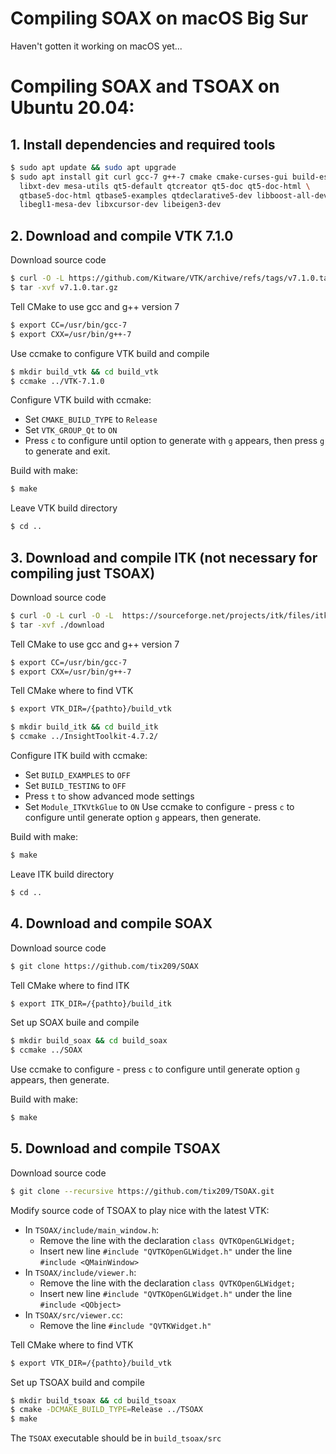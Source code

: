 # Compiling SOAX on macOS Big Sur

Haven't gotten it working on macOS yet...

# Compiling SOAX and TSOAX on Ubuntu 20.04:
##  1. Install dependencies and required tools
   ``` bash
   $ sudo apt update && sudo apt upgrade
   $ sudo apt install git curl gcc-7 g++-7 cmake cmake-curses-gui build-essential \
     libxt-dev mesa-utils qt5-default qtcreator qt5-doc qt5-doc-html \
     qtbase5-doc-html qtbase5-examples qtdeclarative5-dev libboost-all-dev \
     libegl1-mesa-dev libxcursor-dev libeigen3-dev
   ```
## 2. Download and compile VTK 7.1.0
   Download source code
   ``` bash
   $ curl -O -L https://github.com/Kitware/VTK/archive/refs/tags/v7.1.0.tar.gz
   $ tar -xvf v7.1.0.tar.gz
   ```
   Tell CMake to use gcc and g++ version 7
   ``` bash
   $ export CC=/usr/bin/gcc-7
   $ export CXX=/usr/bin/g++-7
   ```
   Use ccmake to configure VTK build and compile
   ``` bash
   $ mkdir build_vtk && cd build_vtk
   $ ccmake ../VTK-7.1.0
   ```
   Configure VTK build with ccmake:
   - Set `CMAKE_BUILD_TYPE` to `Release`
   - Set `VTK_GROUP_Qt` to `ON`
   - Press `c` to configure until option to generate with `g` appears, then press `g` to generate and exit.

   Build with make:
   ``` bash
   $ make
   ```
   Leave VTK build directory
   ``` bash
   $ cd ..
   ```
## 3. Download and compile ITK (not necessary for compiling just TSOAX)
   Download source code
   ``` bash
   $ curl -O -L curl -O -L  https://sourceforge.net/projects/itk/files/itk/4.7/InsightToolkit-4.7.2.tar.gz/download
   $ tar -xvf ./download
   ```
   Tell CMake to use gcc and g++ version 7
   ``` bash
   $ export CC=/usr/bin/gcc-7
   $ export CXX=/usr/bin/g++-7
   ```
   
   Tell CMake where to find VTK
   ``` bash
   $ export VTK_DIR=/{pathto}/build_vtk
   ```
   
   ``` bash
   $ mkdir build_itk && cd build_itk
   $ ccmake ../InsightToolkit-4.7.2/
   ```
   Configure ITK build with ccmake:
   - Set `BUILD_EXAMPLES` to `OFF`
   - Set `BUILD_TESTING` to `OFF`
   - Press `t` to show advanced mode settings
   - Set `Module_ITKVtkGlue` to `ON`
   Use ccmake to configure - press `c` to configure until generate option `g` appears, then generate.

   Build with make:
   ``` bash
   $ make
   ```

   Leave ITK build directory
   ``` bash
   $ cd ..
   ```
## 4. Download and compile SOAX
   Download source code
   ```  bash
   $ git clone https://github.com/tix209/SOAX
   ```

   Tell CMake where to find ITK
   ``` bash
   $ export ITK_DIR=/{pathto}/build_itk
   ```

   Set up SOAX buile and compile
   ``` bash
   $ mkdir build_soax && cd build_soax
   $ ccmake ../SOAX
   ```
   Use ccmake to configure - press `c` to configure until generate option `g` appears, then generate.

   Build with make:
   ``` bash
   $ make
   ```
## 5. Download and compile TSOAX
   Download source code
   ``` bash
   $ git clone --recursive https://github.com/tix209/TSOAX.git
   ```
   Modify source code of TSOAX to play nice with the latest VTK:
   - In `TSOAX/include/main_window.h`:
     - Remove the line with the declaration `class QVTKOpenGLWidget;`
     - Insert new line `#include "QVTKOpenGLWidget.h"` under the line `#include <QMainWindow>`
   - In `TSOAX/include/viewer.h`:
     - Remove the line with the declaration `class QVTKOpenGLWidget;`
     - Insert new line `#include "QVTKOpenGLWidget.h"` under the line `#include <QObject>`
   - In `TSOAX/src/viewer.cc`:
     - Remove the line `#include "QVTKWidget.h"`

   Tell CMake where to find VTK
   ``` bash
   $ export VTK_DIR=/{pathto}/build_vtk
   ```
   Set up TSOAX build and compile
   ``` bash
   $ mkdir build_tsoax && cd build_tsoax
   $ cmake -DCMAKE_BUILD_TYPE=Release ../TSOAX
   $ make
   ```

   The `TSOAX` executable should be in `build_tsoax/src`

